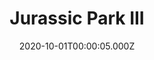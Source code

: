 ---
title: "Jurassic Park III"
year: 2001
date: 2020-10-01T00:00:05.000Z
permalink: /almanac/movies/2020-10-01-jurassic-park-iii/index.html
link: https://letterboxd.com/rknightuk/film/jurassic-park-iii/2/
rating: 3
---